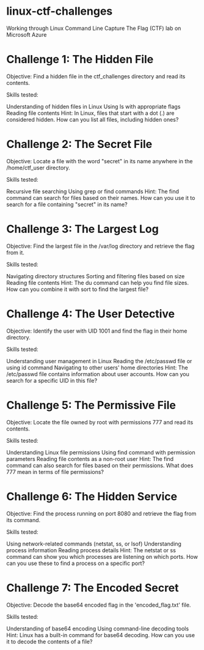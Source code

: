 # linux-ctf-challenges
Working through Linux Command Line Capture The Flag (CTF) lab on Microsoft Azure

# Challenge 1: The Hidden File

Objective: Find a hidden file in the ctf_challenges directory and read its contents.

Skills tested:

Understanding of hidden files in Linux
Using ls with appropriate flags
Reading file contents
Hint: In Linux, files that start with a dot (.) are considered hidden. How can you list all files, including hidden ones?

# Challenge 2: The Secret File

Objective: Locate a file with the word "secret" in its name anywhere in the /home/ctf_user directory.

Skills tested:

Recursive file searching
Using grep or find commands
Hint: The find command can search for files based on their names. How can you use it to search for a file containing "secret" in its name?

# Challenge 3: The Largest Log

Objective: Find the largest file in the /var/log directory and retrieve the flag from it.

Skills tested:

Navigating directory structures
Sorting and filtering files based on size
Reading file contents
Hint: The du command can help you find file sizes. How can you combine it with sort to find the largest file?

# Challenge 4: The User Detective

Objective: Identify the user with UID 1001 and find the flag in their home directory.

Skills tested:

Understanding user management in Linux
Reading the /etc/passwd file or using id command
Navigating to other users' home directories
Hint: The /etc/passwd file contains information about user accounts. How can you search for a specific UID in this file?

# Challenge 5: The Permissive File

Objective: Locate the file owned by root with permissions 777 and read its contents.

Skills tested:

Understanding Linux file permissions
Using find command with permission parameters
Reading file contents as a non-root user
Hint: The find command can also search for files based on their permissions. What does 777 mean in terms of file permissions?

# Challenge 6: The Hidden Service

Objective: Find the process running on port 8080 and retrieve the flag from its command.

Skills tested:

Using network-related commands (netstat, ss, or lsof)
Understanding process information
Reading process details
Hint: The netstat or ss command can show you which processes are listening on which ports. How can you use these to find a process on a specific port?

# Challenge 7: The Encoded Secret

Objective: Decode the base64 encoded flag in the 'encoded_flag.txt' file.

Skills tested:

Understanding of base64 encoding
Using command-line decoding tools
Hint: Linux has a built-in command for base64 decoding. How can you use it to decode the contents of a file?
